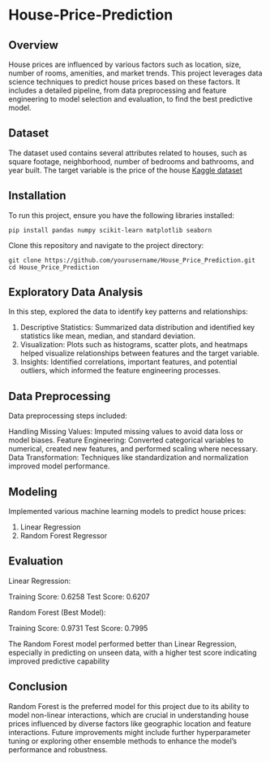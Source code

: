 # House-Price-Prediction

## Overview
House prices are influenced by various factors such as location, size, number of rooms, amenities, and market trends. This project leverages data science techniques to predict house prices based on these factors. It includes a detailed pipeline, from data preprocessing and feature engineering to model selection and evaluation, to find the best predictive model.

## Dataset
The dataset used contains several attributes related to houses, such as square footage, neighborhood, number of bedrooms and bathrooms, and year built. The target variable is the price of the house 
[Kaggle dataset](https://www.kaggle.com/datasets/camnugent/california-housing-prices)

## Installation
To run this project, ensure you have the following libraries installed:
``` git
pip install pandas numpy scikit-learn matplotlib seaborn
```
Clone this repository and navigate to the project directory:
``` git
git clone https://github.com/yourusername/House_Price_Prediction.git
cd House_Price_Prediction
```
## Exploratory Data Analysis

In this step, explored the data to identify key patterns and relationships:

1. Descriptive Statistics: Summarized data distribution and identified key statistics like mean, median, and standard deviation.
2. Visualization: Plots such as histograms, scatter plots, and heatmaps helped visualize relationships between features and the target variable.
3. Insights: Identified correlations, important features, and potential outliers, which informed the feature engineering processes.


## Data Preprocessing

Data preprocessing steps included:

Handling Missing Values: Imputed missing values to avoid data loss or model biases.
Feature Engineering: Converted categorical variables to numerical, created new features, and performed scaling where necessary.
Data Transformation: Techniques like standardization and normalization improved model performance.

## Modeling
Implemented various machine learning models to predict house prices:

1. Linear Regression
2. Random Forest Regressor

## Evaluation 

Linear Regression:

Training Score: 0.6258
Test Score: 0.6207

Random Forest (Best Model):

Training Score: 0.9731
Test Score: 0.7995

The Random Forest model performed better than Linear Regression, especially in predicting on unseen data, with a higher test score indicating improved predictive capability

## Conclusion

Random Forest is the preferred model for this project due to its ability to model non-linear interactions, which are crucial in understanding house prices influenced by diverse factors like geographic location and feature interactions. Future improvements might include further hyperparameter tuning or exploring other ensemble methods to enhance the model’s performance and robustness.
